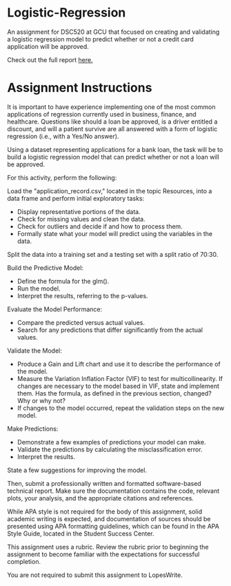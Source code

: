 # Logistic-Regression
 An assignment for DSC520 at GCU that focused on creating and validating a logistic regression model to predict whether or not a credit card application will be approved.

Check out the full report [here.](https://github.com/jhould007/Logistic-Regression/blob/main/Logistic%20Regression.ipynb)

# Assignment Instructions
It is important to have experience implementing one of the most common applications of regression currently used in business, finance, and healthcare. Questions like should a loan be approved, is a driver entitled a discount, and will a patient survive are all answered with a form of logistic regression (i.e., with a Yes/No answer).

Using a dataset representing applications for a bank loan, the task will be to build a logistic regression model that can predict whether or not a loan will be approved.

For this activity, perform the following:

Load the "application_record.csv," located in the topic Resources, into a data frame and perform initial exploratory tasks:

* Display representative portions of the data.
* Check for missing values and clean the data.
* Check for outliers and decide if and how to process them.
* Formally state what your model will predict using the variables in the data.

Split the data into a training set and a testing set with a split ratio of 70:30.

Build the Predictive Model:

* Define the formula for the glm().
* Run the model.
* Interpret the results, referring to the p-values.

Evaluate the Model Performance:
* Compare the predicted versus actual values.
* Search for any predictions that differ significantly from the actual values.

Validate the Model:
* Produce a Gain and Lift chart and use it to describe the performance of the model.
* Measure the Variation Inflation Factor (VIF) to test for multicollinearity. If changes are necessary to the model based in VIF, state and implement them. Has the formula, as defined in the previous section, changed? Why or why not?
* If changes to the model occurred, repeat the validation steps on the new model.

Make Predictions:
* Demonstrate a few examples of predictions your model can make.
* Validate the predictions by calculating the misclassification error.
* Interpret the results.

State a few suggestions for improving the model.

Then, submit a professionally written and formatted software-based technical report. Make sure the documentation contains the code, relevant plots, your analysis, and the appropriate citations and references.

While APA style is not required for the body of this assignment, solid academic writing is expected, and documentation of sources should be presented using APA formatting guidelines, which can be found in the APA Style Guide, located in the Student Success Center.

This assignment uses a rubric. Review the rubric prior to beginning the assignment to become familiar with the expectations for successful completion.

You are not required to submit this assignment to LopesWrite.
